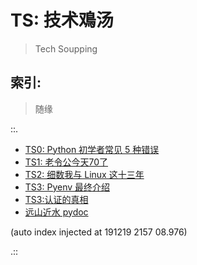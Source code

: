 # TS: 技术鳮汤
> Tech Soupping

## 索引:
> 随缘

::.

- [ TS0: Python 初学者常见 5 种错误](190725-TS0-5-beginner-mistakes-py.md)
- [ TS1: 老令公今天70了](190814-EKR-70th-birthday.md)
- [ TS2: 细数我与 Linux 这十三年](190815-tinylab-falcon-and-linux.md)
- [ TS3: Pyenv 最终介绍](190919-pyenv-finally-intro.md)
- [ TS3:认证的真相](191206-TS03-gitlabAPI-authentication.md)
- [ 远山近水 pydoc](191214-TS04-handy-pydoc.md)

(auto index injected at 191219 2157 08.976) 

.::


